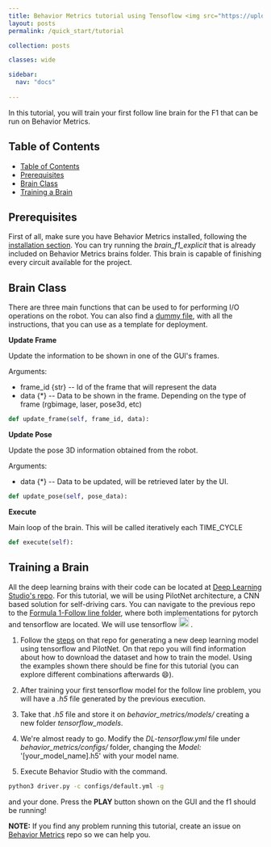 ```yaml
---
title: Behavior Metrics tutorial using Tensoflow <img src="https://upload.wikimedia.org/wikipedia/commons/thumb/2/2d/Tensorflow_logo.svg/1200px-Tensorflow_logo.svg.png" alt="TF logo" width="50"/> 
layout: posts
permalink: /quick_start/tutorial

collection: posts

classes: wide

sidebar:
  nav: "docs"
  
---
```


In this tutorial, you will train your first follow line brain for the F1 that can be run on Behavior Metrics.

## Table of Contents

- [Table of Contents](#table-of-contents)
- [Prerequisites](#prerequisites)
- [Brain Class](#brain-class)
- [Training a Brain](#training-a-brain)


## Prerequisites

First of all, make sure you have Behavior Metrics installed, following the [installation section](/install/). You can try running the *brain_f1_explicit* that is already included on Behavior Metrics brains folder. This brain is capable of finishing every circuit available for the project.

## Brain Class

There are three main functions that can be used to for performing I/O operations on the robot. You can also find a [dummy file](https://github.com/JdeRobot/BehaviorMetrics/blob/noetic-devel/behavior_metrics/brains/f1/brain_f1_dummy.py), with all the instructions, that you can use as a template for deployment.

**Update Frame**

Update the information to be shown in one of the GUI's frames.

Arguments:<br>
- frame_id {str} --  Id of the frame that will represent the data
- data {*} -- Data to be shown in the frame. Depending on the type of frame (rgbimage, laser, pose3d, etc)

```python
def update_frame(self, frame_id, data):
```

**Update Pose**

Update the pose 3D information obtained from the robot.

Arguments: <br>
- data {*} -- Data to be updated, will be retrieved later by the UI.

```python
def update_pose(self, pose_data):
```

**Execute**

Main loop of the brain. This will be called iteratively each TIME_CYCLE

```python
def execute(self):
```

## Training a Brain

All the deep learning brains with their code can be located at [Deep Learning Studio's repo](https://github.com/JdeRobot/DeepLearningStudio). 
For this tutorial, we will be using PilotNet architecture, a CNN based solution for self-driving cars. You can navigate to the previous repo to the
[Formula 1-Follow line folder](https://github.com/JdeRobot/DeepLearningStudio/tree/main/Formula1-FollowLine), where both implementations for pytorch and tensorflow are located. 
We will use tensorflow <img src="https://upload.wikimedia.org/wikipedia/commons/thumb/2/2d/Tensorflow_logo.svg/1200px-Tensorflow_logo.svg.png" alt="TF logo" width="20"/> . 

1. Follow the [steps](https://github.com/JdeRobot/DeepLearningStudio/tree/main/Formula1-FollowLine#tensorflow-) on that repo for generating a new deep learning model using tensorflow and PilotNet. On that repo you will find information about how to download the dataset
and how to train the model. Using the examples shown there should be fine for this tutorial (you can explore different combinations afterwards 😄).

2. After training your first tensorflow model for the follow line problem, you will have a *.h5* file generated by the previous execution.

3. Take that *.h5* file and store it on *behavior_metrics/models/* creating a new folder *tensorflow_models*. 

4. We're almost ready to go. Modify the *DL-tensorflow.yml* file under *behavior_metrics/configs/* folder, changing the *Model:* '[your_model_name].h5' with your model name.

5. Execute Behavior Studio with the command.

```bash
python3 driver.py -c configs/default.yml -g
```

and your done. Press the **PLAY** button shown on the GUI and the f1 should be running!

**NOTE:** If you find any problem running this tutorial, create an issue on [Behavior Metrics](https://github.com/JdeRobot/BehaviorMetrics/issues/new) repo so we can help you.